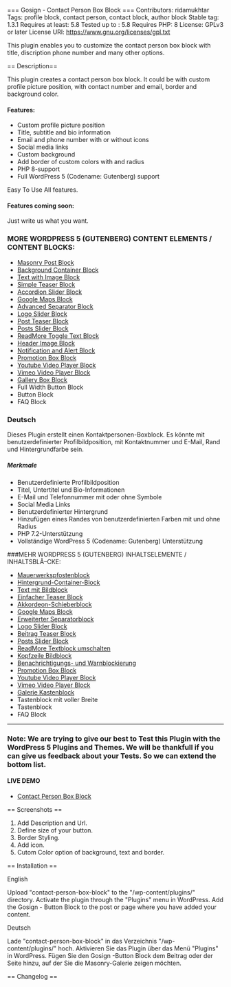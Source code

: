 === Gosign - Contact Person Box Block ===
Contributors: ridamukhtar
Tags: profile block, contact person, contact block, author block
Stable tag: 1.3.1
Requires at least: 5.8
Tested up to : 5.8
Requires PHP: 8
License: GPLv3 or later
License URI: https://www.gnu.org/licenses/gpl.txt

This plugin enables you to customize the contact person box block with title, discription phone number and many other options.

== Description==

This plugin creates a contact person box block. It could be with custom profile picture position, with contact number and email, border and background color.


#### Features:


- Custom profile picture position
- Title, subtitle and bio information
- Email and phone number with or without icons
- Social media links
- Custom background
- Add border of custom colors with and radius
- PHP 8-support
- Full WordPress 5 (Codename: Gutenberg) support


Easy To Use All features.


#### Features coming soon:


Just write us what you want.

### MORE WORDPRESS 5 (GUTENBERG) CONTENT ELEMENTS / CONTENT BLOCKS:

- [Masonry Post Block](https://wordpress.org/plugins/gosign-masonry-post-block/)
- [Background Container Block](https://wordpress.org/plugins/gosign-background-container/)
- [Text with Image Block](https://wordpress.org/plugins/gosign-text-with-image-block/)
- [Simple Teaser Block](https://wordpress.org/plugins/gosign-simple-teaser-block/)
- [Accordion Slider Block](https://wordpress.org/plugins/gosign-accordion-slider-block/)
- [Google Maps Block](https://wordpress.org/plugins/gosign-google-maps-block/)
- [Advanced Separator Block](https://wordpress.org/plugins/gosign-advanced-separator-block/)
- [Logo Slider Block](https://wordpress.org/plugins/gosign-logo-slider-block/)
- [Post Teaser Block](https://wordpress.org/plugins/gosign-post-teaser-block/)
- [Posts Slider Block](https://wordpress.org/plugins/gosign-posts-slider-block/)
- [ReadMore Toggle Text Block](https://wordpress.org/plugins/gosign-readmore-toggle-text-block/)
- [Header Image Block](https://wordpress.org/plugins/gosign-header-image-block/)
- [Notification and Alert Block](https://wordpress.org/plugins/gosign-notification-and-alert-block/)
- [Promotion Box Block](https://wordpress.org/plugins/gosign-promo-box-block/)
- [Youtube Video Player Block](https://wordpress.org/plugins/gosign-youtube-video-player-block/)
- [Vimeo Video Player Block](https://wordpress.org/plugins/gosign-vimeo-video-player-block/)
- [Gallery Box Block](https://wordpress.org/plugins/gosign-gallery-box-block/)
- Full Width Button Block
- Button Block
- FAQ Block

### Deutsch

Dieses Plugin erstellt einen Kontaktpersonen-Boxblock. Es könnte mit benutzerdefinierter Profilbildposition, mit Kontaktnummer und E-Mail, Rand und Hintergrundfarbe sein.

##### Merkmale

- Benutzerdefinierte Profilbildposition
- Titel, Untertitel und Bio-Informationen
- E-Mail und Telefonnummer mit oder ohne Symbole
- Social Media Links
- Benutzerdefinierter Hintergrund
- Hinzufügen eines Randes von benutzerdefinierten Farben mit und ohne Radius
- PHP 7.2-Unterstützung
- Vollständige WordPress 5 (Codename: Gutenberg) Unterstützung

###MEHR WORDPRESS 5 (GUTENBERG) INHALTSELEMENTE / INHALTSBLÃ–CKE:

- [Mauerwerkspfostenblock](https://wordpress.org/plugins/gosign-masonry-post-block/)
- [Hintergrund-Container-Block](https://wordpress.org/plugins/gosign-background-container/)
- [Text mit Bildblock](https://wordpress.org/plugins/gosign-text-with-image-block/)
- [Einfacher Teaser Block](https://wordpress.org/plugins/gosign-simple-teaser-block/)
- [Akkordeon-Schieberblock](https://wordpress.org/plugins/gosign-accordion-slider-block/)
- [Google Maps Block](https://wordpress.org/plugins/gosign-google-maps-block/)
- [Erweiterter Separatorblock](https://wordpress.org/plugins/gosign-advanced-separator-block/)
- [Logo Slider Block](https://wordpress.org/plugins/gosign-logo-slider-block/)
- [Beitrag Teaser Block](https://wordpress.org/plugins/gosign-post-teaser-block/)
- [Posts Slider Block](https://wordpress.org/plugins/gosign-posts-slider-block/)
- [ReadMore Textblock umschalten](https://wordpress.org/plugins/gosign-readmore-toggle-text-block/)
- [Kopfzeile Bildblock](https://wordpress.org/plugins/gosign-header-image-block/)
- [Benachrichtigungs- und Warnblockierung](https://wordpress.org/plugins/gosign-notification-and-alert-block/)
- [Promotion Box Block](https://wordpress.org/plugins/gosign-promo-box-block/)
- [Youtube Video Player Block](https://wordpress.org/plugins/gosign-youtube-video-player-block/)
- [Vimeo Video Player Block](https://wordpress.org/plugins/gosign-vimeo-video-player-block/)
- [Galerie Kastenblock](https://wordpress.org/plugins/gosign-gallery-box-block/)
- Tastenblock mit voller Breite
- Tastenblock
- FAQ Block

---

### Note: We are trying to give our best to Test this Plugin with the WordPress 5 Plugins and Themes. We will be thankfull if you can give us feedback about your Tests. So we can extend the bottom list.


#### LIVE DEMO

- [Contact Person Box Block](https://www.gosign.de/plugins/gosign-button-block/)

== Screenshots ==

1. Add Description and Url.
2. Define size of your button.
3. Border Styling.
4. Add icon.
5. Cutom Color option of background, text and border.

== Installation ==


English


Upload \"contact-person-box-block\" to the \"/wp-content/plugins/\" directory.
Activate the plugin through the \"Plugins\" menu in WordPress.
Add the Gosign - Button Block to the post or page where you have added your content.

Deutsch

Lade \"contact-person-box-block\" in das Verzeichnis \"/wp-content/plugins/\" hoch.
Aktivieren Sie das Plugin über das Menü \"Plugins\" in WordPress.
Fügen Sie den Gosign -Button Block dem Beitrag oder der Seite hinzu, auf der Sie die Masonry-Galerie zeigen möchten.

== Changelog ==